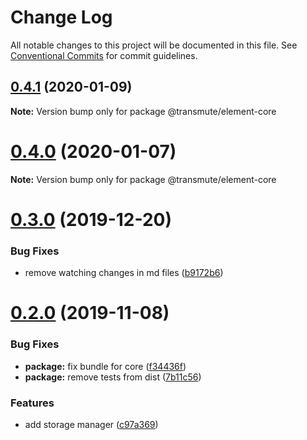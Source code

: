# Change Log

All notable changes to this project will be documented in this file.
See [Conventional Commits](https://conventionalcommits.org) for commit guidelines.

## [0.4.1](https://github.com/decentralized-identity/element/compare/v0.4.0...v0.4.1) (2020-01-09)

**Note:** Version bump only for package @transmute/element-core





# [0.4.0](https://github.com/decentralized-identity/element/compare/v0.3.0...v0.4.0) (2020-01-07)

**Note:** Version bump only for package @transmute/element-core





# [0.3.0](https://github.com/decentralized-identity/element/compare/v0.2.0...v0.3.0) (2019-12-20)


### Bug Fixes

* remove watching changes in md files ([b9172b6](https://github.com/decentralized-identity/element/commit/b9172b6))





# [0.2.0](https://github.com/decentralized-identity/element/compare/v0.0.2-2...v0.2.0) (2019-11-08)


### Bug Fixes

* **package:** fix bundle for core ([f34436f](https://github.com/decentralized-identity/element/commit/f34436f))
* **package:** remove tests from dist ([7b11c56](https://github.com/decentralized-identity/element/commit/7b11c56))


### Features

* add storage manager ([c97a369](https://github.com/decentralized-identity/element/commit/c97a369))
